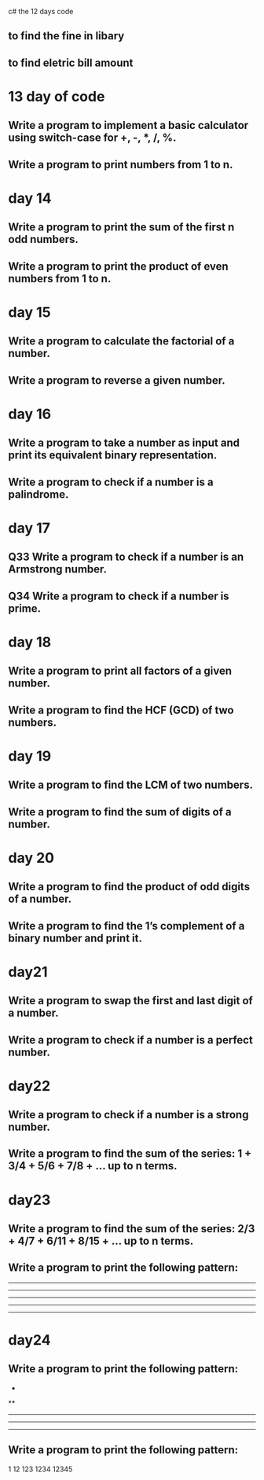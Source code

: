 c# the 12 days code 
## to find the fine in libary
## to find eletric bill amount
# 13 day of code 
## Write a program to implement a basic calculator using switch-case for +, -, *, /, %.
## Write a program to print numbers from 1 to n.
# day 14
## Write a program to print the sum of the first n odd numbers.
## Write a program to print the product of even numbers from 1 to n.
# day 15 
## Write a program to calculate the factorial of a number.
## Write a program to reverse a given number.
# day 16 
## Write a program to take a number as input and print its equivalent binary representation.
## Write a program to check if a number is a palindrome.
# day 17 
## Q33 Write a program to check if a number is an Armstrong number.
## Q34 Write a program to check if a number is prime.
# day 18 
## Write a program to print all factors of a given number.
## Write a program to find the HCF (GCD) of two numbers.
# day 19 
## Write a program to find the LCM of two numbers.
## Write a program to find the sum of digits of a number.
# day 20
## Write a program to find the product of odd digits of a number.
## Write a program to find the 1’s complement of a binary number and print it.
# day21 
## Write a program to swap the first and last digit of a number.
## Write a program to check if a number is a perfect number.
# day22
## Write a program to check if a number is a strong number.
## Write a program to find the sum of the series: 1 + 3/4 + 5/6 + 7/8 + … up to n terms.
# day23 
## Write a program to find the sum of the series: 2/3 + 4/7 + 6/11 + 8/15 + ... up to n terms.
## Write a program to print the following pattern:
*****
*****
*****
*****
*****
# day24
## Write a program to print the following pattern:
*
**
***
****
*****


## Write a program to print the following pattern:
1
12
123
1234
12345










